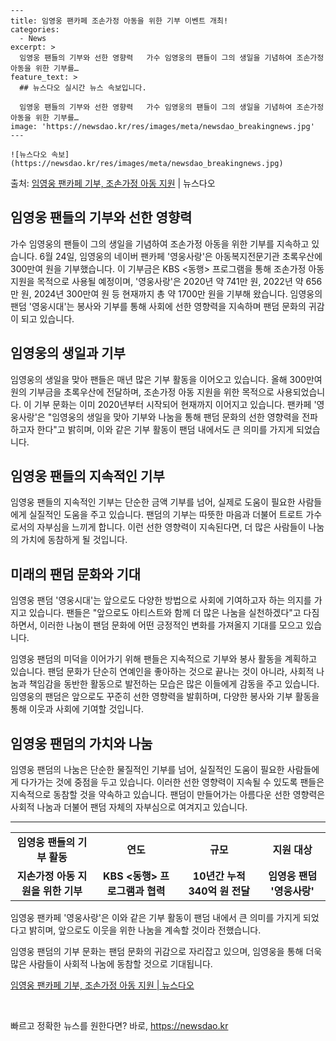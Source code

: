     ---
    title: 임영웅 팬카페 조손가정 아동을 위한 기부 이벤트 개최!
    categories:
      - News
    excerpt: >
      임영웅 팬들의 기부와 선한 영향력   가수 임영웅의 팬들이 그의 생일을 기념하여 조손가정 아동을 위한 기부를…
    feature_text: >
      ## 뉴스다오 실시간 뉴스 속보입니다.
    
      임영웅 팬들의 기부와 선한 영향력   가수 임영웅의 팬들이 그의 생일을 기념하여 조손가정 아동을 위한 기부를…
    image: 'https://newsdao.kr/res/images/meta/newsdao_breakingnews.jpg'
    ---
    
    ![뉴스다오 속보](https://newsdao.kr/res/images/meta/newsdao_breakingnews.jpg)

<p>출처: <a href="https://newsdao.kr/4463" rel="dofollow">임영웅 팬카페 기부, 조손가정 아동 지원</a> | 뉴스다오</p>

<h2 data-ke-size="size26">임영웅 팬들의 기부와 선한 영향력</h2>
<p data-ke-size="size16">가수 임영웅의 팬들이 그의 생일을 기념하여 조손가정 아동을 위한 기부를 지속하고 있습니다. 6월 24일, 임영웅의 네이버 팬카페 '영웅사랑'은 아동복지전문기관 초록우산에 300만여 원을 기부했습니다. 이 기부금은 KBS <동행> 프로그램을 통해 조손가정 아동 지원을 목적으로 사용될 예정이며, '영웅사랑'은 2020년 약 741만 원, 2022년 약 656만 원, 2024년 300만여 원 등 현재까지 총 약 1700만 원을 기부해 왔습니다. 임영웅의 팬덤 '영웅시대'는 봉사와 기부를 통해 사회에 선한 영향력을 지속하며 팬덤 문화의 귀감이 되고 있습니다.</p>

<h2 data-ke-size="size26">임영웅의 생일과 기부</h2>
<p data-ke-size="size16">임영웅의 생일을 맞아 팬들은 매년 많은 기부 활동을 이어오고 있습니다. 올해 300만여 원의 기부금을 초록우산에 전달하며, 조손가정 아동 지원을 위한 목적으로 사용되었습니다. 이 기부 문화는 이미 2020년부터 시작되어 현재까지 이어지고 있습니다. 팬카페 '영웅사랑'은 "임영웅의 생일을 맞아 기부와 나눔을 통해 팬덤 문화의 선한 영향력을 전파하고자 한다"고 밝히며, 이와 같은 기부 활동이 팬덤 내에서도 큰 의미를 가지게 되었습니다.</p>

<h2 data-ke-size="size26">임영웅 팬들의 지속적인 기부</h2>
<p data-ke-size="size16">임영웅 팬들의 지속적인 기부는 단순한 금액 기부를 넘어, 실제로 도움이 필요한 사람들에게 실질적인 도움을 주고 있습니다. 팬덤의 기부는 따뜻한 마음과 더불어 트로트 가수로서의 자부심을 느끼게 합니다. 이런 선한 영향력이 지속된다면, 더 많은 사람들이 나눔의 가치에 동참하게 될 것입니다.</p>

<h2 data-ke-size="size26">미래의 팬덤 문화와 기대</h2>
<p data-ke-size="size16">임영웅 팬덤 '영웅시대'는 앞으로도 다양한 방법으로 사회에 기여하고자 하는 의지를 가지고 있습니다. 팬들은 "앞으로도 아티스트와 함께 더 많은 나눔을 실천하겠다"고 다짐하면서, 이러한 나눔이 팬덤 문화에 어떤 긍정적인 변화를 가져올지 기대를 모으고 있습니다.</p>

<p data-ke-size="size16">임영웅 팬덤의 미덕을 이어가기 위해 팬들은 지속적으로 기부와 봉사 활동을 계획하고 있습니다. 팬덤 문화가 단순히 연예인을 좋아하는 것으로 끝나는 것이 아니라, 사회적 나눔과 책임감을 동반한 활동으로 발전하는 모습은 많은 이들에게 감동을 주고 있습니다. 임영웅의 팬덤은 앞으로도 꾸준히 선한 영향력을 발휘하며, 다양한 봉사와 기부 활동을 통해 이웃과 사회에 기여할 것입니다.</p>

<h2 data-ke-size="size26">임영웅 팬덤의 가치와 나눔</h2>
<p data-ke-size="size16">임영웅 팬덤의 나눔은 단순한 물질적인 기부를 넘어, 실질적인 도움이 필요한 사람들에게 다가가는 것에 중점을 두고 있습니다. 이러한 선한 영향력이 지속될 수 있도록 팬들은 지속적으로 동참할 것을 약속하고 있습니다. 팬덤이 만들어가는 아름다운 선한 영향력은 사회적 나눔과 더불어 팬덤 자체의 자부심으로 여겨지고 있습니다.</p>

<hr>
<table>
	<tbody>
		<tr>
			<td style="text-align: center; height: 17px;"><b>임영웅 팬들의 기부 활동</b></td>
			<td style="text-align: center; height: 17px;"><b>연도</b></td>
			<td style="text-align: center; height: 17px;"><b>규모</b></td>
			<td style="text-align: center; height: 17px;"><b>지원 대상</b></td>
		</tr>
		<tr>
			<td style="text-align: center; height: 17px;"><b>지손가정 아동 지원을 위한 기부</b></td>
			<td style="text-align: center; height: 17px;"><b>KBS <동행> 프로그램과 협력</b></td>
			<td style="text-align: center; height: 17px;"><b>10년간 누적 340억 원 전달</b></td>
			<td style="text-align: center; height: 17px;"><b>임영웅 팬덤 '영웅사랑'</b></td>
		</tr>
	</tbody>
</table>

<p data-ke-size="size16">임영웅 팬카페 '영웅사랑'은 이와 같은 기부 활동이 팬덤 내에서 큰 의미를 가지게 되었다고 밝히며, 앞으로도 이웃을 위한 나눔을 계속할 것이라 전했습니다.</p>
<p data-ke-size="size16">임영웅 팬덤의 기부 문화는 팬덤 문화의 귀감으로 자리잡고 있으며, 임영웅을 통해 더욱 많은 사람들이 사회적 나눔에 동참할 것으로 기대됩니다.</p>

<p data-ke-size="size16"><a href="https://newsdao.kr/4463">임영웅 팬카페 기부, 조손가정 아동 지원 | 뉴스다오</a></p>
<p data-ke-size="size16">&nbsp;</p> 

빠르고 정확한 뉴스를 원한다면? 바로, <a href="https://newsdao.kr" rel="dofollow">https://newsdao.kr</a>


    
